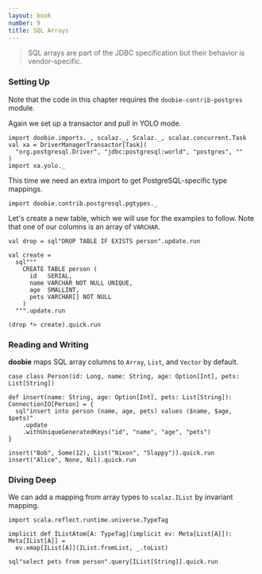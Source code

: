 ```yaml
---
layout: book
number: 9
title: SQL Arrays
---
```


> SQL arrays are part of the JDBC specification but their behavior is vendor-specific.

### Setting Up

Note that the code in this chapter requires the `doobie-contrib-postgres` module.

Again we set up a transactor and pull in YOLO mode.

```tut:silent
import doobie.imports._, scalaz._, Scalaz._, scalaz.concurrent.Task
val xa = DriverManagerTransactor[Task](
  "org.postgresql.Driver", "jdbc:postgresql:world", "postgres", ""
)
import xa.yolo._
```

This time we need an extra import to get PostgreSQL-specific type mappings.

```tut:silent
import doobie.contrib.postgresql.pgtypes._
```

Let's create a new table, which we will use for the examples to follow. Note that one of our columns is an array of `VARCHAR`.

```tut
val drop = sql"DROP TABLE IF EXISTS person".update.run

val create = 
  sql"""
    CREATE TABLE person (
      id   SERIAL,
      name VARCHAR NOT NULL UNIQUE,
      age  SMALLINT,
      pets VARCHAR[] NOT NULL
    )
  """.update.run

(drop *> create).quick.run
```

### Reading and Writing

**doobie** maps SQL array columns to `Array`, `List`, and `Vector` by default.

```tut:silent
case class Person(id: Long, name: String, age: Option[Int], pets: List[String])

def insert(name: String, age: Option[Int], pets: List[String]): ConnectionIO[Person] = {
  sql"insert into person (name, age, pets) values ($name, $age, $pets)"
    .update
    .withUniqueGeneratedKeys("id", "name", "age", "pets")
}
```

```tut
insert("Bob", Some(12), List("Nixon", "Slappy")).quick.run
insert("Alice", None, Nil).quick.run
```


### Diving Deep

We can add a mapping from array types to `scalaz.IList` by invariant mapping.

```tut:silent
import scala.reflect.runtime.universe.TypeTag

implicit def IListAtom[A: TypeTag](implicit ev: Meta[List[A]]): Meta[IList[A]] =
  ev.xmap[IList[A]](IList.fromList, _.toList)
```

```tut
sql"select pets from person".query[IList[String]].quick.run
```

